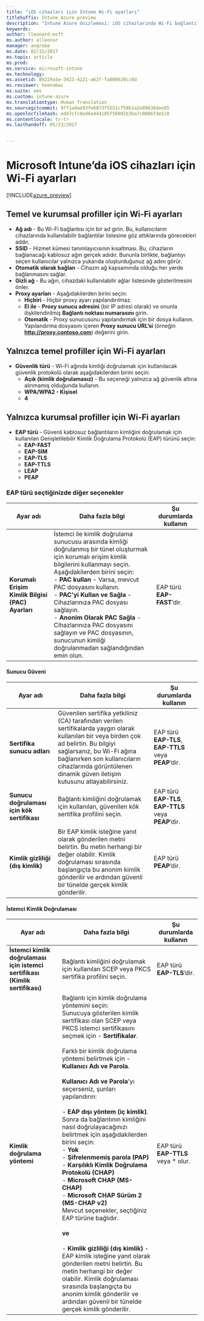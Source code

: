 ```yaml
---
title: "iOS cihazları için Intune Wi-Fi ayarları"
titleSuffix: Intune Azure preview
description: "Intune Azure önizlemesi: iOS cihazlarında Wi-Fi bağlantılarını yapılandırmak için kullanabileceğiniz Intune ayarlarını öğrenin."
keywords: 
author: lleonard-msft
ms.author: alleonar
manager: angrobe
ms.date: 02/15/2017
ms.topic: article
ms.prod: 
ms.service: microsoft-intune
ms.technology: 
ms.assetid: 89229a5e-3421-4221-a62f-fa800620cc0d
ms.reviewer: heenamac
ms.suite: ems
ms.custom: intune-azure
ms.translationtype: Human Translation
ms.sourcegitcommit: 9ff1adae93fe6873f5551cf58b1a2e89638dee85
ms.openlocfilehash: edd7cfc8ed6e444105f58002b3ba7c0086fde518
ms.contentlocale: tr-tr
ms.lasthandoff: 05/23/2017


---
```


# <a name="wi-fi-settings-for-ios-devices-in-microsoft-intune"></a>Microsoft Intune’da iOS cihazları için Wi-Fi ayarları

[!INCLUDE[azure_preview](./includes/azure_preview.md)]



## <a name="wi-fi-settings-for-basic-and-enterprise-profiles"></a>Temel ve kurumsal profiller için Wi-Fi ayarları

- **Ağ adı** - Bu Wi-Fi bağlantısı için bir ad girin. Bu, kullanıcıların cihazlarında kullanılabilir bağlantılar listesine göz attıklarında görecekleri addır.
- **SSID** - Hizmet kümesi tanımlayıcısının kısaltması. Bu, cihazların bağlanacağı kablosuz ağın gerçek adıdır. Bununla birlikte, bağlantıyı seçen kullanıcılar yalnızca yukarıda oluşturduğunuz ağ adını görür.
- **Otomatik olarak bağlan** - Cihazın ağ kapsamında olduğu her yerde bağlanmasını sağlar.
- **Gizli ağ** - Bu ağın, cihazdaki kullanılabilir ağlar listesinde gösterilmesini önler.
- **Proxy ayarları** - Aşağıdakilerden birini seçin:
    - **Hiçbiri** - Hiçbir proxy ayarı yapılandırılmaz.
    - **El ile** - **Proxy sunucu adresini** (bir IP adresi olarak) ve onunla ilişkilendirilmiş **Bağlantı noktası numarasını** girin.
    - **Otomatik** - Proxy sunucusunu yapılandırmak için bir dosya kullanın. Yapılandırma dosyasını içeren **Proxy sunucu URL’si** (örneğin **http://proxy.contoso.com**) değerini girin.

## <a name="wi-fi-settings-for-basic-profiles-only"></a>Yalnızca temel profiller için Wi-Fi ayarları

- **Güvenlik türü** - Wi-Fi ağında kimliği doğrulamak için kullanılacak güvenlik protokolü olarak aşağıdakilerden birini seçin:
    - **Açık (kimlik doğrulamasız)** - Bu seçeneği yalnızca ağ güvenlik altına alınmamış olduğunda kullanın.
    - **WPA/WPA2 - Kişisel**
    - **4**

## <a name="wi-fi-settings-for-enterprise-profiles-only"></a>Yalnızca kurumsal profiller için Wi-Fi ayarları

- **EAP türü** - Güvenli kablosuz bağlantıların kimliğini doğrulamak için kullanılan Genişletilebilir Kimlik Doğrulama Protokolü (EAP) türünü seçin:
    - **EAP-FAST**
    - **EAP-SIM**
    - **EAP-TLS**
    - **EAP-TTLS**
    - **LEAP**
    - **PEAP**

### <a name="further-options-when-you-choose-an-eap-type"></a>EAP türü seçtiğinizde diğer seçenekler


|Ayar adı|Daha fazla bilgi|Şu durumlarda kullanın|
|--------------|-------------|----------|
|**Korumalı Erişim Kimlik Bilgisi (PAC) Ayarları**|İstemci ile kimlik doğrulama sunucusu arasında kimliği doğrulanmış bir tünel oluşturmak için korumalı erişim kimlik bilgilerini kullanmayı seçin. Aşağıdakilerden birini seçin:<br>- **PAC kullan** - Varsa, mevcut PAC dosyasını kullanın.<br>- **PAC’yi Kullan ve Sağla** - Cihazlarınıza PAC dosyası sağlayın.<br>- **Anonim Olarak PAC Sağla** - Cihazlarınıza PAC dosyasını sağlayın ve PAC dosyasının, sunucunun kimliği doğrulanmadan sağlandığından emin olun.|EAP türü **EAP-FAST**’dir.|

#### <a name="server-trust"></a>Sunucu Güveni


|Ayar adı|Daha fazla bilgi|Şu durumlarda kullanın|
|--------------|-------------|----------|
|**Sertifika sunucu adları**|Güvenilen sertifika yetkiliniz (CA) tarafından verilen sertifikalarda yaygın olarak kullanılan bir veya birden çok ad belirtin. Bu bilgiyi sağlarsanız, bu Wi-Fi ağına bağlanırken son kullanıcıların cihazlarında görüntülenen dinamik güven iletişim kutusunu atlayabilirsiniz.|EAP türü **EAP-TLS**, **EAP-TTLS** veya **PEAP**’dir.|
|**Sunucu doğrulaması için kök sertifikası**|Bağlantı kimliğini doğrulamak için kullanılan, güvenilen kök sertifika profilini seçin. |EAP türü **EAP-TLS**, **EAP-TTLS** veya **PEAP**’dir.|
|**Kimlik gizliliği (dış kimlik)**|Bir EAP kimlik isteğine yanıt olarak gönderilen metni belirtin. Bu metin herhangi bir değer olabilir. Kimlik doğrulaması sırasında başlangıçta bu anonim kimlik gönderilir ve ardından güvenli bir tünelde gerçek kimlik gönderilir.|EAP türü **PEAP**’dir.|


#### <a name="client-authentication"></a>İstemci Kimlik Doğrulaması


|Ayar adı|Daha fazla bilgi|Şu durumlarda kullanın|
|--------------|-------------|----------|
|**İstemci kimlik doğrulaması için istemci sertifikası (Kimlik sertifikası)**|Bağlantı kimliğini doğrulamak için kullanılan SCEP veya PKCS sertifika profilini seçin.|EAP türü **EAP-TLS**’dir.|
|**Kimlik doğrulama yöntemi**|Bağlantı için kimlik doğrulama yöntemini seçin:<br>Sunucuya gösterilen kimlik sertifikası olan SCEP veya PKCS istemci sertifikasını seçmek için - **Sertifikalar**.<br><br>Farklı bir kimlik doğrulama yöntemi belirtmek için - **Kullanıcı Adı ve Parola**. <br><br>**Kullanıcı Adı ve Parola**’yı seçerseniz, şunları yapılandırın:<br><br>-  **EAP dışı yöntem (iç kimlik)**. Sonra da bağlantının kimliğini nasıl doğrulayacağınızı belirtmek için aşağıdakilerden birini seçin:<br>- **Yok**<br>- **Şifrelenmemiş parola (PAP)**<br>- **Karşılıklı Kimlik Doğrulama Protokolü (CHAP)**<br>- **Microsoft CHAP (MS-CHAP)**<br>- **Microsoft CHAP Sürüm 2 (MS-CHAP v2)**<br>Mevcut seçenekler, seçtiğiniz EAP türüne bağlıdır.<br><br>**ve**<br><br>- **Kimlik gizliliği (dış kimlik)** - EAP kimlik isteğine yanıt olarak gönderilen metni belirtin. Bu metin herhangi bir değer olabilir. Kimlik doğrulaması sırasında başlangıçta bu anonim kimlik gönderilir ve ardından güvenli bir tünelde gerçek kimlik gönderilir.|EAP türü **EAP-TTLS** veya * olur.

